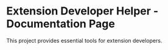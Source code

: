 # Extension Developer Helper - Documentation Page

This project provides essential tools for extension developers.
